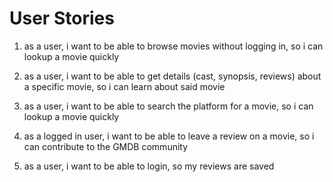 # User Stories

1. as a user, i want to be able to browse movies without logging in, so i can lookup a movie quickly

2. as a user, i want to be able to get details (cast, synopsis, reviews) about a specific movie, so i can learn about said movie

3. as a user, i want to be able to search the platform for a movie, so i can lookup a movie quickly

4. as a logged in user, i want to be able to leave a review on a movie, so i can contribute to the GMDB community

5. as a user, i want to be able to login, so my reviews are saved